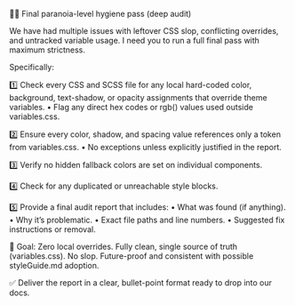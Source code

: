 👨‍💻 Final paranoia-level hygiene pass (deep audit)

We have had multiple issues with leftover CSS slop, conflicting overrides, and untracked variable usage.
I need you to run a full final pass with maximum strictness.

Specifically:

1️⃣ Check every CSS and SCSS file for any local hard-coded color, background, text-shadow, or opacity assignments that override theme variables.
	•	Flag any direct hex codes or rgb() values used outside variables.css.

2️⃣ Ensure every color, shadow, and spacing value references only a token from variables.css.
	•	No exceptions unless explicitly justified in the report.

3️⃣ Verify no hidden fallback colors are set on individual components.

4️⃣ Check for any duplicated or unreachable style blocks.

5️⃣ Provide a final audit report that includes:
	•	What was found (if anything).
	•	Why it’s problematic.
	•	Exact file paths and line numbers.
	•	Suggested fix instructions or removal.

🎯 Goal: Zero local overrides. Fully clean, single source of truth (variables.css). No slop. Future-proof and consistent with possible styleGuide.md adoption.

✅ Deliver the report in a clear, bullet-point format ready to drop into our docs.